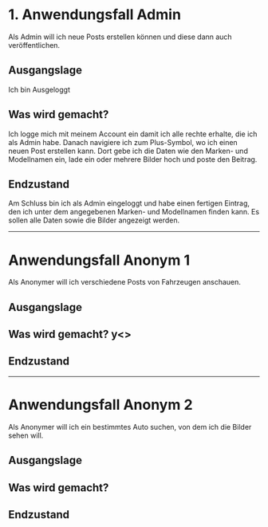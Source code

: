 # 1. Anwendungsfall Admin
Als Admin will ich neue Posts erstellen können und diese dann auch veröffentlichen.

## Ausgangslage  
Ich bin Ausgeloggt 

## Was wird gemacht?  
Ich logge mich mit meinem Account ein damit ich alle rechte erhalte, die ich als Admin habe. Danach navigiere ich zum Plus-Symbol, wo ich einen neuen Post erstellen kann. Dort gebe ich die Daten wie den Marken- und Modellnamen ein, lade ein oder mehrere Bilder hoch und poste den Beitrag.

## Endzustand  
Am Schluss bin ich als Admin eingeloggt und habe einen fertigen Eintrag, den ich unter dem angegebenen Marken- und Modellnamen finden kann. Es sollen alle Daten sowie die Bilder angezeigt werden.

---

# Anwendungsfall Anonym 1
Als Anonymer will ich verschiedene Posts von Fahrzeugen anschauen.

## Ausgangslage  


## Was wird gemacht?  y<>


## Endzustand  


---

# Anwendungsfall Anonym 2
Als Anonymer will ich ein bestimmtes Auto suchen, von dem ich die Bilder sehen will.

## Ausgangslage  


## Was wird gemacht?  


## Endzustand  
